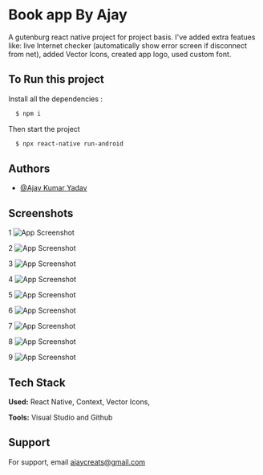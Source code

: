 
# Book app By Ajay

A gutenburg react native project for project basis. I've added extra featues like: live Internet checker (automatically show error screen if disconnect from net), added Vector Icons, created app logo, used custom font. 



## To Run this project

Install all the dependencies : 

```bash
  $ npm i 
```

Then start the project

```bash
  $ npx react-native run-android
```







## Authors

- [@Ajay Kumar Yadav](https://github.com/ajayCreations)



## Screenshots
1
![App Screenshot](https://res.cloudinary.com/khyalforever/image/upload/v1715871416/WhatsApp_Image_2024-05-16_at_20.11.14_dmr2gg.jpg)

2
![App Screenshot](https://res.cloudinary.com/khyalforever/image/upload/v1715871416/WhatsApp_Image_2024-05-16_at_20.11.14_1_rh5ie5.jpg)

3
![App Screenshot](https://res.cloudinary.com/khyalforever/image/upload/v1715871416/WhatsApp_Image_2024-05-16_at_20.11.13_fl760w.jpg)

4
![App Screenshot](https://res.cloudinary.com/khyalforever/image/upload/v1715871415/WhatsApp_Image_2024-05-16_at_20.11.13_3_klp8oe.jpg)

5
![App Screenshot](https://res.cloudinary.com/khyalforever/image/upload/v1715871416/WhatsApp_Image_2024-05-16_at_20.11.12_itwost.jpg)

6
![App Screenshot](https://res.cloudinary.com/khyalforever/image/upload/v1715871416/WhatsApp_Image_2024-05-16_at_20.11.13_1_ilc1y5.jpg)

7
![App Screenshot](https://res.cloudinary.com/khyalforever/image/upload/v1715871415/WhatsApp_Image_2024-05-16_at_20.11.12_2_dahkzq.jpg)

8
![App Screenshot](https://res.cloudinary.com/khyalforever/image/upload/v1715871414/WhatsApp_Image_2024-05-16_at_20.11.11_1_vhczvb.jpg)

9
![App Screenshot](https://res.cloudinary.com/khyalforever/image/upload/v1715871415/WhatsApp_Image_2024-05-16_at_20.11.11_2_epjomx.jpg)

## Tech Stack

**Used:** React Native, Context, Vector Icons,

**Tools:** Visual Studio and Github
## Support

For support, email ajaycreats@gmail.com

